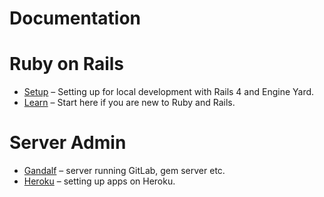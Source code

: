 # Documentation

# Ruby on Rails

* [Setup](rails_development/index.md) – Setting up for local development with Rails 4 and Engine Yard.
* [Learn](learn/rails.md) – Start here if you are new to Ruby and Rails.

# Server Admin

* [Gandalf](gandalf/index.md) – server running GitLab, gem server etc.
* [Heroku](heroku/index.md) – setting up apps on Heroku.
